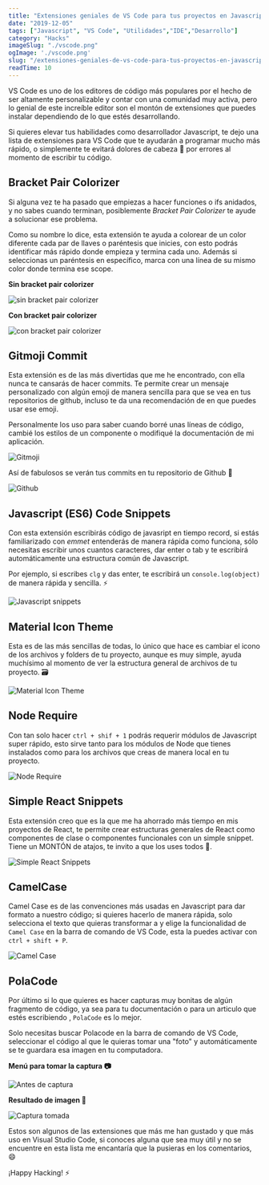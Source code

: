 ```yaml
---
title: "Extensiones geniales de VS Code para tus proyectos en Javascript"
date: "2019-12-05"
tags: ["Javascript", "VS Code", "Utilidades","IDE","Desarrollo"]
category: "Hacks"
imageSlug: "./vscode.png"
ogImage: './vscode.png'
slug: "/extensiones-geniales-de-vs-code-para-tus-proyectos-en-javascript"
readTime: 10
---
```


VS Code es uno de los editores de código más populares por el hecho de ser altamente personalizable y contar con una comunidad muy activa, pero lo genial de este increíble editor son el montón de extensiones que puedes instalar dependiendo de lo que estés desarrollando.

Si quieres elevar tus habilidades como desarrollador Javascript, te dejo una lista de extensiones para VS Code que te ayudarán a programar mucho más rápido, o simplemente te evitará dolores de cabeza 🤯 por errores al momento de escribir tu código.

## Bracket Pair Colorizer

Si alguna vez te ha pasado que empiezas a hacer funciones o ifs anidados, y no sabes cuando terminan, posiblemente *Bracket Pair Colorizer* te ayude a solucionar ese problema. 

Como su nombre lo dice, esta extensión te ayuda a colorear de un color diferente cada par de llaves o paréntesis que inicies, con esto podrás identificar más rápido donde empieza y termina cada uno. Además si seleccionas un paréntesis en específico, marca con una línea de su mismo color donde termina ese scope.

**Sin bracket pair colorizer**

![sin bracket pair colorizer](https://imagizer.imageshack.com/img924/605/PxAVS2.png)
 
**Con bracket pair colorizer**

![con bracket pair colorizer](https://imagizer.imageshack.com/img924/7253/smhxjn.png)

## Gitmoji Commit
Esta extensión es de las más divertidas que me he encontrado, con ella nunca te cansarás de hacer commits. Te permite crear un mensaje personalizado con algún emoji de manera sencilla para que se vea en tus repositorios de github, incluso te da una recomendación de en que puedes usar ese emoji. 

Personalmente los uso para saber cuando borré unas líneas de código, cambié los estilos de un componente o modifiqué la documentación de mi aplicación. 

 ![Gitmoji](https://imagizer.imageshack.com/img921/2831/OunyJV.png) 

Así de fabulosos se verán tus commits en tu repositorio de Github 💅

![Github](https://imagizer.imageshack.com/img924/7055/8LlrOq.png)

## Javascript (ES6) Code Snippets

Con esta extensión escribirás código de javasript en tiempo record, si estás familiarizado con *emmet* entenderás de manera rápida como funciona, sólo necesitas escribir unos cuantos caracteres, dar enter o tab y te escribirá automáticamente una estructura común de Javascript. 

Por ejemplo, si escribes `clg` y das enter, te escribirá un `console.log(object)` de manera rápida y sencilla. ⚡

![Javascript snippets](https://imagizer.imageshack.com/img921/4372/cxvM7d.gif) 
  

## Material Icon Theme

Esta es de las más sencillas de todas, lo único que hace es cambiar el icono de los archivos y folders de tu proyecto, aunque es muy simple, ayuda muchísimo al momento de ver la estructura general de archivos de tu proyecto. 🗃

![Material Icon Theme](https://imagizer.imageshack.com/img921/1576/PmREnT.png)


## Node Require

Con tan solo hacer `ctrl + shif + 1` podrás requerir módulos de Javascript super rápido, esto sirve tanto para los módulos de Node que tienes instalados como para los archivos que creas de manera local en tu proyecto.

![Node Require](https://raw.githubusercontent.com/tgreen7/vscode_extension_node_require/master/resources/images/nodeRequire.gif)
 

## Simple React Snippets

Esta extensión creo que es la que me ha ahorrado más tiempo en mis proyectos de React, te permite crear estructuras generales de React como componentes de clase o componentes funcionales con un simple snippet. Tiene un MONTÓN de atajos, te invito a que los uses todos 💪. 

![Simple React Snippets](https://imagizer.imageshack.com/img921/6864/2xWTzl.gif)


## CamelCase

Camel Case es de las convenciones más usadas en Javascript para dar formato a nuestro código; si quieres hacerlo de manera rápida, solo selecciona el texto que quieras transformar a y elige la funcionalidad de `Camel Case` en la barra de comando de VS Code, esta la puedes activar con `ctrl + shift + P`.

![Camel Case](https://imagizer.imageshack.com/img921/7057/8eMUk4.gif)

## PolaCode 

Por último si lo que quieres es hacer capturas muy bonitas de algún fragmento de código, ya sea para tu documentación o para un articulo que estés escribiendo , `PolaCode` es lo mejor. 

Solo necesitas buscar Polacode en la barra de comando de VS Code, seleccionar el código al que le quieras tomar una "foto" y automáticamente se te guardara esa imagen en tu computadora.

**Menú para tomar la captura 📷**

![Antes de captura](https://imagizer.imageshack.com/img923/8707/AyHBOc.png)

**Resultado de imagen 📸**

![Captura tomada](https://imagizer.imageshack.com/img921/4319/TNSGNd.png)

Estos son algunos de las extensiones que más me han gustado y que más uso en Visual Studio Code, si conoces alguna que sea muy útil y no se encuentre en esta lista me encantaría que la pusieras en los comentarios, 😄

¡Happy Hacking! ⚡